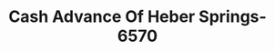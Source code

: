 ---
f_zip-code: 72543
f_state-code: AR
title: Cash Advance Of Heber Springs-6570
f_phone: 501-206-3400
f_city-only: Heber Springs
f_address: 316 W Main Street Heber Springs
f_location-unique-id: '6570'
slug: cash-advance-of-heber-springs-6570
updated-on: '2024-05-30T13:46:58.046Z'
created-on: '2024-05-30T13:36:59.803Z'
published-on: '2024-05-30T13:54:32.469Z'
f_city-state: cms/city/heber-springs-ar.md
f_company: cms/company/cash-advance-of-heber-springs.md
f_state: cms/state/arkansas.md
layout: '[payday-loan].html'
tags: payday-loan
---